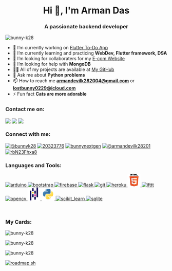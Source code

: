 <h1 align="center">Hi 👋, I'm Arman Das</h1>
<h3 align="center">A passionate backend developer</h3>

<p align="left"> <img src="https://komarev.com/ghpvc/?username=bunny-k28&label=Profile%20views&color=0e75b6&style=flat" alt="bunny-k28" /> </p>

- 🔭 I’m currently working on [Flutter To-Do App](https://github.com/bunny-k28/my-todo-app)
- 🌱 I’m currently learning and practicing **WebDev, Flutter framework, DSA**
- 👯 I’m looking for collaboraters for my [E-com Website](https://github.com/bunny-k28/POBucket)
- 🤝 I’m looking for help with **MongoDB**
- 👨‍💻 All of my projects are available at [My GitHub](https://github.com/bunny-k28?tab=repositories)
- 💬 Ask me about **Python problems**
- 📫 How to reach me **armandevilk282004@gmail.com** or **lostbunny0229@icloud.com**
- ⚡ Fun fact **Cats are more adorable**

<h3 align="left">Contact me on:</h3>
<a href="https://wa.link/jennv4" target="blank"><img align="center" width="40" src="https://cdn-icons-png.flaticon.com/512/2504/2504957.png" /></a>
<a href="https://www.linkedin.com/in/arman-das-359b57210" target="blank"><img align="center" width="40" src="https://cdn-icons-png.flaticon.com/512/3536/3536505.png" /></a>
<a href="https://discord.com/users/Sleeping💤Panda🐼#8142"><img align="center" width="40" src="https://cdn-icons-png.flaticon.com/512/2111/2111370.png"/></a>
<br>

<h3 align="left">Connect with me:</h3>
<p align="left">
<a href="https://dev.to/@bunnyk28" target="blank"><img align="center" src="https://d2fltix0v2e0sb.cloudfront.net/dev-black.png" alt="@bunnyk28" height="30" width="40" /></a>
<a href="https://stackoverflow.com/users/20323776" target="blank"><img align="center" src="https://raw.githubusercontent.com/rahuldkjain/github-profile-readme-generator/master/src/images/icons/Social/stack-overflow.svg" alt="20323776" height="30" width="40" /></a>
<a href="https://kaggle.com/bunnynextgen" target="blank"><img align="center" src="https://raw.githubusercontent.com/rahuldkjain/github-profile-readme-generator/master/src/images/icons/Social/kaggle.svg" alt="bunnynextgen" height="30" width="40" /></a>
<a href="https://www.hackerrank.com/@armandevilk28201" target="blank"><img align="center" src="https://raw.githubusercontent.com/rahuldkjain/github-profile-readme-generator/master/src/images/icons/Social/hackerrank.svg" alt="@armandevilk28201" height="30" width="40" /></a>
<a href="https://discord.gg/rbN23Fhxa8" target="blank"><img align="center" src="https://raw.githubusercontent.com/rahuldkjain/github-profile-readme-generator/master/src/images/icons/Social/discord.svg" alt="rbN23Fhxa8" height="40" width="40" /></a>
</p>

<h3 align="left">Languages and Tools:</h3>
<p align="left"> <a href="https://www.arduino.cc/" target="_blank" rel="noreferrer"> <img src="https://cdn.worldvectorlogo.com/logos/arduino-1.svg" alt="arduino" width="40" height="40"/> </a> <a href="https://getbootstrap.com" target="_blank" rel="noreferrer"> <img src="https://getbootstrap.com/docs/5.3/assets/brand/bootstrap-logo-shadow.png" alt="bootstrap" width="40" height="40"/> </a> <a href="https://firebase.google.com/" target="_blank" rel="noreferrer"> <img src="https://www.vectorlogo.zone/logos/firebase/firebase-icon.svg" alt="firebase" width="40" height="40"/> </a> <a href="https://flask.palletsprojects.com/" target="_blank" rel="noreferrer"> <img src="https://www.pngfind.com/pngs/m/128-1286693_flask-framework-logo-svg-hd-png-download.png" alt="flask" width="40" height="40"/> </a> <a href="https://git-scm.com/" target="_blank" rel="noreferrer"> <img src="https://www.vectorlogo.zone/logos/git-scm/git-scm-icon.svg" alt="git" width="40" height="40"/> </a> <a href="https://heroku.com" target="_blank" rel="noreferrer"> <img src="https://www.vectorlogo.zone/logos/heroku/heroku-icon.svg" alt="heroku" width="40" height="40"/> </a> <a href="https://www.w3.org/html/" target="_blank" rel="noreferrer"> <img src="https://raw.githubusercontent.com/devicons/devicon/master/icons/html5/html5-original-wordmark.svg" alt="html5" width="40" height="40"/> </a> <a href="https://ifttt.com/" target="_blank" rel="noreferrer"> <img src="https://www.vectorlogo.zone/logos/ifttt/ifttt-ar21.svg" alt="ifttt" width="40" height="40"/> </a> <a href="https://opencv.org/" target="_blank" rel="noreferrer"> <img src="https://www.vectorlogo.zone/logos/opencv/opencv-icon.svg" alt="opencv" width="40" height="40"/> </a> <a href="https://pandas.pydata.org/" target="_blank" rel="noreferrer"> <img src="https://raw.githubusercontent.com/devicons/devicon/2ae2a900d2f041da66e950e4d48052658d850630/icons/pandas/pandas-original.svg" alt="pandas" width="40" height="40"/> </a> <a href="https://www.python.org" target="_blank" rel="noreferrer"> <img src="https://raw.githubusercontent.com/devicons/devicon/master/icons/python/python-original.svg" alt="python" width="40" height="40"/> </a> <a href="https://scikit-learn.org/" target="_blank" rel="noreferrer"> <img src="https://upload.wikimedia.org/wikipedia/commons/0/05/Scikit_learn_logo_small.svg" alt="scikit_learn" width="40" height="40"/> </a> <a href="https://www.sqlite.org/" target="_blank" rel="noreferrer"> <img src="https://www.vectorlogo.zone/logos/sqlite/sqlite-icon.svg" alt="sqlite" width="40" height="40"/> </a> </p>

<br>
<h3 align="left">My Cards:</h3>
<p align="left"><img src="https://github-readme-stats.vercel.app/api/top-langs?username=bunny-k28&show_icons=true&locale=en&layout=compact&theme=dark" alt="bunny-k28" ></p>

<p align="left"><img src="https://github-readme-stats.vercel.app/api?username=bunny-k28&show_icons=true&locale=en&theme=gotham&icon_color='0fe8f1'&hide_border=false&hide=prs,contribs&layout=compact" alt="bunny-k28" /></p>

<p align="left"><img src="https://github-readme-streak-stats.herokuapp.com/?user=bunny-k28&theme=dark" alt="bunny-k28" /></p>

[![roadmap.sh](https://roadmap.sh/card/wide/65f3f9f5b98001268769c01e?variant=dark)](https://roadmap.sh)
